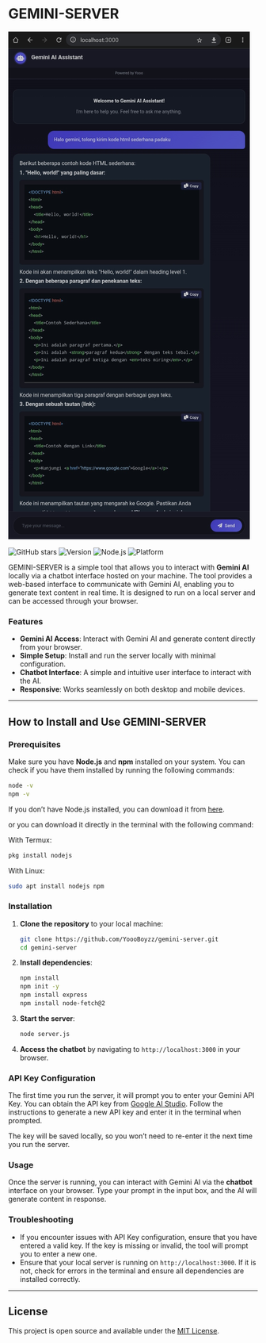 
# GEMINI-SERVER

![Banner](banner.jpg)

![GitHub stars](https://img.shields.io/github/stars/wanzxploit/GEMINI-SERVER?style=social)
![Version](https://img.shields.io/badge/version-1.0-brightgreen)
![Node.js](https://img.shields.io/badge/node.js-16%2B-blue)
![Platform](https://img.shields.io/badge/platform-linux%20%7C%20termux-lightgrey)

GEMINI-SERVER is a simple tool that allows you to interact with **Gemini AI** locally via a chatbot interface hosted on your machine. The tool provides a web-based interface to communicate with Gemini AI, enabling you to generate text content in real time. It is designed to run on a local server and can be accessed through your browser.

### Features

- **Gemini AI Access**: Interact with Gemini AI and generate content directly from your browser.
- **Simple Setup**: Install and run the server locally with minimal configuration.
- **Chatbot Interface**: A simple and intuitive user interface to interact with the AI.
- **Responsive**: Works seamlessly on both desktop and mobile devices.

---

## How to Install and Use GEMINI-SERVER

### Prerequisites

Make sure you have **Node.js** and **npm** installed on your system. You can check if you have them installed by running the following commands:

```bash
node -v
npm -v
```

If you don’t have Node.js installed, you can download it from [here](https://nodejs.org/).

or you can download it directly in the terminal with the following command:

With Termux:

```bash
pkg install nodejs
```
With Linux:

```bash
sudo apt install nodejs npm
```

### Installation

1. **Clone the repository** to your local machine:

    ```bash
    git clone https://github.com/YoooBoyzz/gemini-server.git
    cd gemini-server
    ```

2. **Install dependencies**:

    ```bash
    npm install
    npm init -y
    npm install express
    npm install node-fetch@2
    ```

3. **Start the server**:

    ```bash
    node server.js
    ```

4. **Access the chatbot** by navigating to `http://localhost:3000` in your browser.

### API Key Configuration

The first time you run the server, it will prompt you to enter your Gemini API Key. You can obtain the API key from [Google AI Studio](https://aistudio.google.com/app/apikey). Follow the instructions to generate a new API key and enter it in the terminal when prompted.

The key will be saved locally, so you won’t need to re-enter it the next time you run the server.

### Usage

Once the server is running, you can interact with Gemini AI via the **chatbot** interface on your browser. Type your prompt in the input box, and the AI will generate content in response.

### Troubleshooting

- If you encounter issues with API Key configuration, ensure that you have entered a valid key. If the key is missing or invalid, the tool will prompt you to enter a new one.
- Ensure that your local server is running on `http://localhost:3000`. If it is not, check for errors in the terminal and ensure all dependencies are installed correctly.

---

## License

This project is open source and available under the [MIT License](LICENSE).
